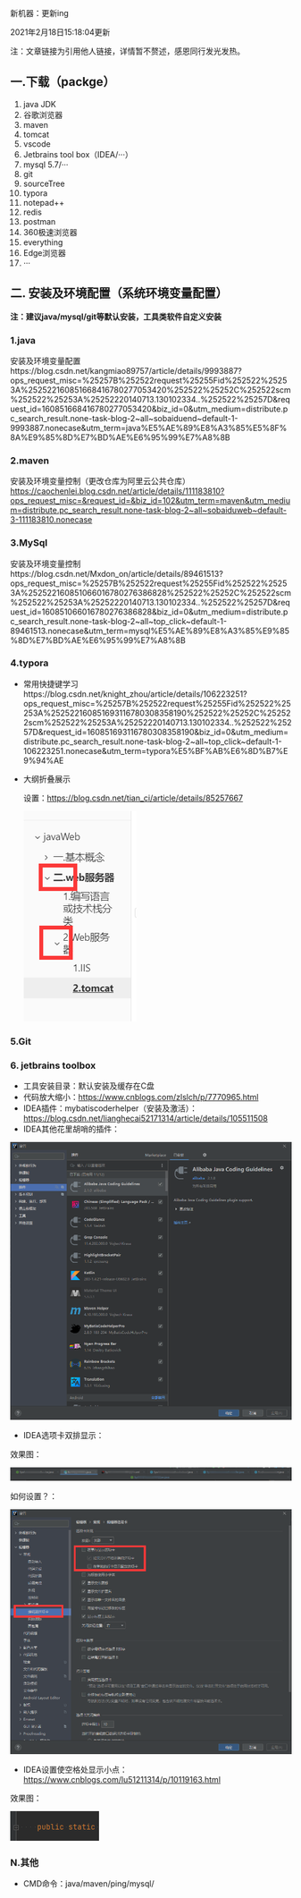 新机器：更新ing

2021年2月18日15:18:04更新

注：文章链接为引用他人链接，详情暂不赘述，感恩同行发光发热。

## 一.下载（packge）

1. java JDK
2. 谷歌浏览器
3. maven
4. tomcat
5. vscode
6. Jetbrains tool box（IDEA/···）
7. mysql 5.7/···
8. git
9. sourceTree
10. typora
11. notepad++
12. redis
13. postman
14. 360极速浏览器
15. everything
16. Edge浏览器
17. ···

## 二. 安装及环境配置（系统环境变量配置）

**注：建议java/mysql/git等默认安装，工具类软件自定义安装**

### 1.java

安装及环境变量配置https://blog.csdn.net/kangmiao89757/article/details/9993887?ops_request_misc=%25257B%252522request%25255Fid%252522%25253A%252522160851668416780277053420%252522%25252C%252522scm%252522%25253A%25252220140713.130102334..%252522%25257D&request_id=160851668416780277053420&biz_id=0&utm_medium=distribute.pc_search_result.none-task-blog-2~all~sobaiduend~default-1-9993887.nonecase&utm_term=java%E5%AE%89%E8%A3%85%E5%8F%8A%E9%85%8D%E7%BD%AE%E6%95%99%E7%A8%8B

### 2.maven

安装及环境变量控制（更改仓库为阿里云公共仓库）https://caochenlei.blog.csdn.net/article/details/111183810?ops_request_misc=&request_id=&biz_id=102&utm_term=maven&utm_medium=distribute.pc_search_result.none-task-blog-2~all~sobaiduweb~default-3-111183810.nonecase

### 3.MySql

安装及环境变量控制https://blog.csdn.net/Mxdon_on/article/details/89461513?ops_request_misc=%25257B%252522request%25255Fid%252522%25253A%252522160851066016780276386828%252522%25252C%252522scm%252522%25253A%25252220140713.130102334..%252522%25257D&request_id=160851066016780276386828&biz_id=0&utm_medium=distribute.pc_search_result.none-task-blog-2~all~top_click~default-1-89461513.nonecase&utm_term=mysql%E5%AE%89%E8%A3%85%E9%85%8D%E7%BD%AE%E6%95%99%E7%A8%8B

### 4.typora

- 常用快捷键学习https://blog.csdn.net/knight_zhou/article/details/106223251?ops_request_misc=%25257B%252522request%25255Fid%252522%25253A%252522160851693116780308358190%252522%25252C%252522scm%252522%25253A%25252220140713.130102334..%252522%25257D&request_id=160851693116780308358190&biz_id=0&utm_medium=distribute.pc_search_result.none-task-blog-2~all~top_click~default-1-106223251.nonecase&utm_term=typora%E5%BF%AB%E6%8D%B7%E9%94%AE

- 大纲折叠展示

  设置：https://blog.csdn.net/tian_ci/article/details/85257667

  ![image-20210218164321877](../imgs/image-20210218164321877.png)


### 5.Git

### 6. jetbrains toolbox

- 工具安装目录：默认安装及缓存在C盘
- 代码放大缩小：https://www.cnblogs.com/zlslch/p/7770965.html
- IDEA插件：mybatiscoderhelper（安装及激活）：https://blog.csdn.net/lianghecai52171314/article/details/105511508
- IDEA其他花里胡哨的插件：

![image-20210218122840126](../imgs/image-20210218122840126.png)

- IDEA选项卡双排显示：

效果图：

![image-20210218151528181](../imgs/image-20210218151528181.png)

如何设置？：

![image-20210218151419048](../imgs/image-20210218151419048.png)

- IDEA设置使空格处显示小点：https://www.cnblogs.com/lu51211314/p/10119163.html

效果图：

![image-20210218151746707](../imgs/image-20210218151746707.png)

### N.其他

- CMD命令：java/maven/ping/mysql/



